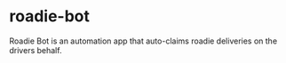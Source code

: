 # roadie-bot
Roadie Bot is an automation app that auto-claims roadie deliveries on the drivers behalf.
